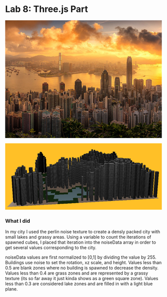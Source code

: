 # Lab 8: Three.js Part

![inspiration](images/dense.jpg)

![My Render](images/myCity.PNG)

### What I did
In my city I used the perlin noise texture to create a densly packed city with small lakes and grassy areas.
Using a variable to count the iterations of spawned cubes, I placed that iteration into the noiseData array in order
to get several values corresponding to the city. 

noiseData values are first normalized to [0,1] by dividing the value by 255.
Buildings use noise to set the rotation, xz scale, and height.
Values less than 0.5 are blank zones where no building is spawned to decrease the density.
Values less than 0.4 are grass zones and are represented by a grassy texture (its so far away it just kinda shows as a green square zone).
Values less than 0.3 are considered lake zones and are filled in with a light blue plane.
